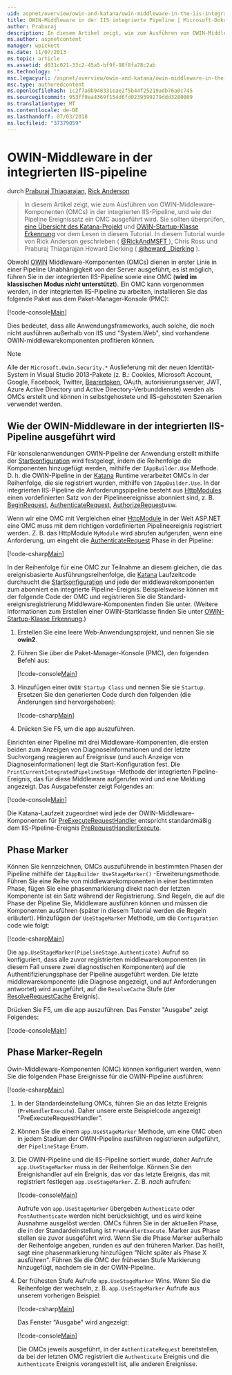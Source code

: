 ```yaml
---
uid: aspnet/overview/owin-and-katana/owin-middleware-in-the-iis-integrated-pipeline
title: OWIN-Middleware in der IIS integrierte Pipeline | Microsoft-Dokumentation
author: Praburaj
description: In diesem Artikel zeigt, wie zum Ausführen von OWIN-Middleware-Komponenten (OMCs) in der integrierten IIS-Pipeline, und wie der Pipeline Ereignissatz ein OMC ausgeführt wird. Sie sollten...
ms.author: aspnetcontent
manager: wpickett
ms.date: 11/07/2013
ms.topic: article
ms.assetid: d031c021-33c2-45a5-bf9f-98f8fa78c2ab
ms.technology: ''
msc.legacyurl: /aspnet/overview/owin-and-katana/owin-middleware-in-the-iis-integrated-pipeline
msc.type: authoredcontent
ms.openlocfilehash: 1c2f7a9b948331eae2f5b44f25219adb76a0c745
ms.sourcegitcommit: 953ff9ea4369f154d6fd0239599279ddd3280009
ms.translationtype: MT
ms.contentlocale: de-DE
ms.lasthandoff: 07/03/2018
ms.locfileid: "37379059"
---
```

<a name="owin-middleware-in-the-iis-integrated-pipeline"></a>OWIN-Middleware in der integrierten IIS-pipeline
====================
durch [Praburaj Thiagarajan](https://github.com/Praburaj), [Rick Anderson](https://github.com/Rick-Anderson)

> In diesem Artikel zeigt, wie zum Ausführen von OWIN-Middleware-Komponenten (OMCs) in der integrierten IIS-Pipeline, und wie der Pipeline Ereignissatz ein OMC ausgeführt wird. Sie sollten überprüfen, [eine Übersicht des Katana-Projekt](an-overview-of-project-katana.md) und [OWIN-Startup-Klasse Erkennung](owin-startup-class-detection.md) vor dem Lesen in diesem Tutorial. In diesem Tutorial wurde von Rick Anderson geschrieben ( [ @RickAndMSFT ](https://twitter.com/#!/RickAndMSFT) ), Chris Ross und Praburaj Thiagarajan Howard Dierking ( [ @howard \_Dierking](https://twitter.com/howard_dierking) ).


Obwohl [OWIN](an-overview-of-project-katana.md) Middleware-Komponenten (OMCs) dienen in erster Linie in einer Pipeline Unabhängigkeit von der Server ausgeführt, es ist möglich, führen Sie in der integrierten IIS-Pipeline sowie eine OMC (**wird im klassischen Modus *nicht* unterstützt**). Ein OMC kann vorgenommen werden, in der integrierten IIS-Pipeline zu arbeiten, installieren Sie das folgende Paket aus dem Paket-Manager-Konsole (PMC):

[!code-console[Main](owin-middleware-in-the-iis-integrated-pipeline/samples/sample1.cmd)]

Dies bedeutet, dass alle Anwendungsframeworks, auch solche, die noch nicht ausführen außerhalb von IIS und "System.Web", sind vorhandene OWIN-middlewarekomponenten profitieren können. 

> [!NOTE]
> Alle der `Microsoft.Owin.Security.*` Auslieferung mit der neuen Identität-System in Visual Studio 2013-Pakete (z. B.: Cookies, Microsoft Account, Google, Facebook, Twitter, [Bearertoken](http://self-issued.info/docs/draft-ietf-oauth-v2-bearer.html), OAuth, autorisierungsserver, JWT, Azure Active Directory und Active Directory-Verbunddienste) werden als OMCs erstellt und können in selbstgehostete und IIS-gehosteten Szenarien verwendet werden.

## <a name="how-owin-middleware-executes-in-the-iis-integrated-pipeline"></a>Wie der OWIN-Middleware in der integrierten IIS-Pipeline ausgeführt wird

Für konsolenanwendungen OWIN-Pipeline der Anwendung erstellt mithilfe der [Startkonfiguration](owin-startup-class-detection.md) wird festgelegt, indem die Reihenfolge die Komponenten hinzugefügt werden, mithilfe der `IAppBuilder.Use` Methode. D. h. die OWIN-Pipeline in der [Katana](an-overview-of-project-katana.md) Runtime verarbeitet OMCs in der Reihenfolge, die sie registriert wurden, mithilfe von `IAppBuilder.Use`. In der integrierten IIS-Pipeline die Anforderungspipeline besteht aus [HttpModules](https://msdn.microsoft.com/library/ms178468(v=vs.85).aspx) einen vordefinierten Satz von der Pipelineereignisse abonniert sind, z. B. [BeginRequest](https://msdn.microsoft.com/library/system.web.httpapplication.beginrequest.aspx), [AuthenticateRequest](https://msdn.microsoft.com/library/system.web.httpapplication.authenticaterequest.aspx), [AuthorizeRequest](https://msdn.microsoft.com/library/system.web.httpapplication.authorizerequest.aspx)usw.

Wenn wir eine OMC mit Vergleichen einer [HttpModule](https://msdn.microsoft.com/library/zec9k340(v=vs.85).aspx) in der Welt ASP.NET eine OMC muss mit dem richtigen vordefinierten Pipelineereignis registriert werden. Z. B. das HttpModule `MyModule` wird abrufen aufgerufen, wenn eine Anforderung, um eingeht die [AuthenticateRequest](https://msdn.microsoft.com/library/system.web.httpapplication.authenticaterequest.aspx) Phase in der Pipeline:

[!code-csharp[Main](owin-middleware-in-the-iis-integrated-pipeline/samples/sample2.cs?highlight=10)]

In der Reihenfolge für eine OMC zur Teilnahme an diesem gleichen, die das ereignisbasierte Ausführungsreihenfolge, die [Katana](an-overview-of-project-katana.md) Laufzeitcode durchsucht die [Startkonfiguration](owin-startup-class-detection.md) und jede der middlewarekomponenten zum abonniert ein integrierte Pipeline-Ereignis. Beispielsweise können mit der folgende Code der OMC und registrieren Sie die Standard-ereignisregistrierung Middleware-Komponenten finden Sie unter. (Weitere Informationen zum Erstellen einer OWIN-Startklasse finden Sie unter [OWIN-Startup-Klasse Erkennung](owin-startup-class-detection.md).)

1. Erstellen Sie eine leere Web-Anwendungsprojekt, und nennen Sie sie **owin2**.
2. Führen Sie über die Paket-Manager-Konsole (PMC), den folgenden Befehl aus: 

    [!code-console[Main](owin-middleware-in-the-iis-integrated-pipeline/samples/sample3.cmd)]
3. Hinzufügen einer `OWIN Startup Class` und nennen Sie sie `Startup`. Ersetzen Sie den generierten Code durch den folgenden (die Änderungen sind hervorgehoben):  

    [!code-csharp[Main](owin-middleware-in-the-iis-integrated-pipeline/samples/sample4.cs?highlight=5-7,15-36)]
4. Drücken Sie F5, um die app auszuführen.

Einrichten einer Pipeline mit drei Middleware-Komponenten, die ersten beiden zum Anzeigen von Diagnoseinformationen und der letzte Suchvorgang reagieren auf Ereignisse (und auch Anzeige von Diagnoseinformationen) legt die Start-Konfiguration fest. Die `PrintCurrentIntegratedPipelineStage` -Methode der integrierten Pipeline-Ereignis, das für diese Middleware aufgerufen wird und eine Meldung angezeigt. Das Ausgabefenster zeigt Folgendes an:

[!code-console[Main](owin-middleware-in-the-iis-integrated-pipeline/samples/sample5.cmd)]

Die Katana-Laufzeit zugeordnet wird jede der OWIN-Middleware-Komponenten für [PreExecuteRequestHandler](https://msdn.microsoft.com/library/system.web.httpapplication.prerequesthandlerexecute.aspx) entspricht standardmäßig dem IIS-Pipeline-Ereignis [PreRequestHandlerExecute](https://msdn.microsoft.com/library/system.web.httpapplication.prerequesthandlerexecute.aspx).

## <a name="stage-markers"></a>Phase Marker

Können Sie kennzeichnen, OMCs auszuführende in bestimmten Phasen der Pipeline mithilfe der `IAppBuilder UseStageMarker()` -Erweiterungsmethode. Führen Sie eine Reihe von middlewarekomponenten in einer bestimmten Phase, fügen Sie eine phasenmarkierung direkt nach der letzten Komponente ist ein Satz während der Registrierung. Sind Regeln, die auf die Phase der Pipeline Sie, Middleware ausführen können und müssen die Komponenten ausführen (später in diesem Tutorial werden die Regeln erläutert). Hinzufügen der `UseStageMarker` Methode, um die `Configuration` code wie folgt:

[!code-csharp[Main](owin-middleware-in-the-iis-integrated-pipeline/samples/sample6.cs?highlight=13,19)]

Die `app.UseStageMarker(PipelineStage.Authenticate)` Aufruf so konfiguriert, dass alle zuvor registrierten middlewarekomponenten (in diesem Fall unsere zwei diagnostischen Komponenten) auf die Authentifizierungsphase der Pipeline ausgeführt werden. Die letzte middlewarekomponente (die Diagnose angezeigt, und auf Anforderungen antwortet) wird ausgeführt, auf die `ResolveCache` Stufe (der [ResolveRequestCache](https://msdn.microsoft.com/library/system.web.httpapplication.resolverequestcache.aspx) Ereignis).

Drücken Sie F5, um die app auszuführen. Das Fenster "Ausgabe" zeigt Folgendes:

[!code-console[Main](owin-middleware-in-the-iis-integrated-pipeline/samples/sample7.cmd)]

## <a name="stage-marker-rules"></a>Phase Marker-Regeln

Owin-Middleware-Komponenten (OMC) können konfiguriert werden, wenn Sie die folgenden Phase Ereignisse für die OWIN-Pipeline ausführen:

[!code-csharp[Main](owin-middleware-in-the-iis-integrated-pipeline/samples/sample8.cs)]

1. In der Standardeinstellung OMCs, führen Sie an das letzte Ereignis (`PreHandlerExecute`). Daher unsere erste Beispielcode angezeigt "PreExecuteRequestHandler".
2. Können Sie die einem `app.UseStageMarker` Methode, um eine OMC oben in jedem Stadium der OWIN-Pipeline ausführen registrieren aufgeführt, der `PipelineStage` Enum.
3. Die OWIN-Pipeline und die IIS-Pipeline sortiert wurde, daher Aufrufe `app.UseStageMarker` muss in der Reihenfolge. Können Sie den Ereignishandler auf ein Ereignis, das vor das letzte Ereignis, das mit registriert festlegen `app.UseStageMarker`. Z. B. *nach* aufrufen:

    [!code-console[Main](owin-middleware-in-the-iis-integrated-pipeline/samples/sample9.cmd)]

   Aufrufe von `app.UseStageMarker` übergeben `Authenticate` oder `PostAuthenticate` werden nicht berücksichtigt, und es wird keine Ausnahme ausgelöst werden. OMCs führen Sie in der aktuellen Phase, die in der Standardeinstellung ist `PreHandlerExecute`. Marker aus Phase stellen sie zuvor ausgeführt wird. Wenn Sie die Phase Marker außerhalb der Reihenfolge angeben, runden es auf den früheren Marker. Das heißt, sagt eine phasenmarkierung hinzufügen "Nicht später als Phase X ausführen". Führen Sie die OMC der frühesten Stufe Markierung hinzugefügt, nachdem sie in der OWIN-Pipeline.
4. Der frühesten Stufe Aufrufe `app.UseStageMarker` Wins. Wenn Sie die Reihenfolge der wechseln, z. B. `app.UseStageMarker` Aufrufe aus unserem vorherigen Beispiel:

    [!code-csharp[Main](owin-middleware-in-the-iis-integrated-pipeline/samples/sample10.cs?highlight=13,19)]

   Das Fenster "Ausgabe" wird angezeigt: 

    [!code-console[Main](owin-middleware-in-the-iis-integrated-pipeline/samples/sample11.cmd)]

   Die OMCs jeweils ausgeführt, in der `AuthenticateRequest` bereitstellen, da bei der letzten OMC registriert die `Authenticate` Ereignis und die `Authenticate` Ereignis vorangestellt ist, alle anderen Ereignisse.
